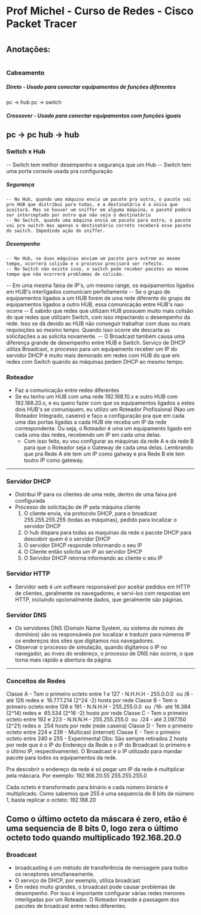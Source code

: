 # Prof Michel - Curso de Redes - Cisco Packet Tracer
# 
## Anotações:
#
### Cabeamento

##### Direto - Usado para conectar equipamentos de funções diferentes
pc -> hub
pc -> switch

##### Crossover - Usado para conectar equipamentos com funções iguais
pc -> pc
hub -> hub
---
### Switch x Hub
-- Switch tem melhor desempenho e segurança que um Hub
-- Switch tem uma porta console usada pra configuração
##### Segurança
	-- No Hub, quando uma máquina envia um pacote pra outra, o pacote vai pro HUB que distribui para todas, e a destinatária é a única que aceitará. Mas se houver um sniffer em alguma máquina, o pacoté poderá ser interceptado por outro que não seja o destinatário
	-- No Switch, quando uma máquina envia um pacote para outra, o pacote vai pro switch mas apenas o destinatário correto receberá esse pacote do switch. Impedindo ação do sniffer.
##### Desempenho
	-- No Hub, se duas máquinas enviam um pacote para outrem ao mesmo tempo, ocorrerá colisão e o processo precisará ser refeito.
	-- No Switch não existe isso, o switch pode receber pacotes ao mesmo tempo que não ocorrerá problemas de colisão.

-- Em uma mesma faixa de IP's, um mesmo range, os equipamentos ligados em HUB's interligados comunicam perfeitamente
-- Se o grupo de equipamentos ligados a um HUB forem de uma rede diferente do grupo de equipamentos ligados a outro HUB, essa comunicação entre HUB's nao ocorre
-- É sabido que redes que utilizam HUB possuem muito mais colisão do que redes que utilizam Switch, com isso impactando o desempenho da rede. Isso se dá devido ao HUB não conseguir trabalhar com duas ou mais requisições ao mesmo tempo. Quando isso ocorre ele descarta as solicitações a as solicita novamente.
-- O Broadcast também causa uma diferença grande de desempenho entre HUB e Switch. Serviço de DHCP utiliza Broadcast, o processo para um equipamento receber um IP do servidor DHCP é muito mais demorado em redes com HUB do que em redes com Switch quando as máquinas pedem DHCP ao mesmo tempo.

### Roteador
- Faz a comunicação entre redes diferentes
- Se eu tenho um HUB com uma rede 192.168.10.x e outro HUB com 192.168.20.x, e eu quero fazer com que os equipamentos ligados a estes dois HUB's se comuniquem, eu utilizo um Roteador Profissional (Nao um Roteador Integrado, caseiro) e faço a configuração pra que em cada uma das portas ligadas a cada HUB ele receba um IP da rede correspondente. Ou seja, o Roteador é uma um equipamento ligado em cada uma das redes, recebendo um IP em cada uma delas.
	- Com isso feito, eu vou configurar as máquinas da rede A e da rede B para que o Roteador seja o Gateway de cada uma delas. Lembrando que pra Rede A ele tem um IP como gatway e pra Rede B ele tem toutro IP como gateway.
---
### Servidor DHCP
- Distribui IP para os clientes de uma rede, dentro de uma faixa pré configurada
- Processo de solicitação de IP pela máquina cliente
	1. O cliente envia, via protocolo DHCP, para o broadcast 255.255.255.255 (todas as máquinas), pedido para localizar o servidor DHCP
	2. O hub dispara para todas as maquinas da rede o pacote DHCP para descobrir quem é o servidor DHCP
	3. O servidor DHCP responde informando o seu IP
	4. O Cliente então solicita um IP ao servidor DHCP
	5. O Servidor DHCP retorna informando ao cliente o seu IP
### Servidor HTTP
- Servidor web é um software responsável por aceitar pedidos em HTTP de clientes, geralmente os navegadores, e servi-los com respostas em HTTP, incluindo opcionalmente dados, que geralmente são páginas.
### Servidor DNS
- Os servidores DNS (Domain Name System, ou sistema de nomes de domínios) são os responsáveis por localizar e traduzir para números IP os endereços dos sites que digitamos nos navegadores.
- Observar o processo de simulação, quando digitamos o IP no navegador, ao inves do endereço, o processo de DNS não ocorre, o que torna mais rápido a abertura da página.
---
### Conceitos de Redes
Classe A - Tem o primeiro octeto entre 1 e 127 - N.H.H.H - 255.0.0.0  ou /8 - até 126 redes e  16.777.214 (2^24 -2) hosts por rede
Classe B - Tem o primeiro octeto entre 128 e 191 - N.N.H.H - 255.255.0.0  ou  /16- até 16.384 (2^14) redes e  65.534 (2^16 -2) hosts por rede 
Classe C - Tem o primeiro octeto entre 192 e 223 - N.N.N.H - 255.255.255.0  ou  /24 - até 2.097.150 (2^21) redes e  254 hosts por rede (rede caseira)
Classe D - Tem o primeiro octeto entre 224 e 239 - Multicast (internet)
Classe E - Tem o primeiro octeto entre 240 e 255 - Experimental
Obs: São sempre retirados 2 hosts por rede que é o IP do Endereço da Rede e o IP do Broadcast (o primeiro e o último IP, respectivamente). O Broadcast é o IP utilizado para mandar pacote para todos os equipamentos da rede.

Pra descobrir o endereço da rede é só pegar um IP da rede é multiplicar pela máscara. Por exemplo:
192.168.20.55
255.255.255.0

Cada octeto é transformado para binário e cada número binário é multiplicado. Como sabemos que 255 é uma sequencia de 8 bits de número 1, basta replicar o octeto:
192.168.20

Como o último octeto da máscara é zero, etão é uma sequencia de 8 bits 0, logo zera o último octeto todo quando multiplicado
192.168.20.0
---
### Broadcast
- broadcasting é um método de transferência de mensagem para todos os receptores simultaneamente.
- O serviço de DHCP, por exemplo, utiliza broadcast
- Em redes muito grandes, o broadcast pode causar problemas de desempenho. Por isso é importante configurar várias redes menores interligadas por um Roteador. O Roteador impede a passagem dos pacotes de broadcast entre redes diferentes.